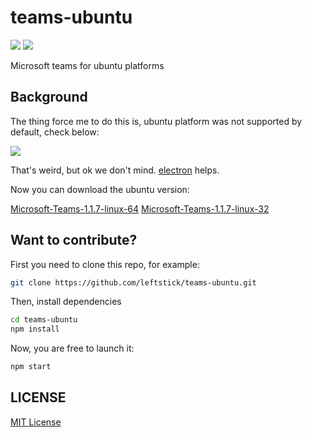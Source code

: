 teams-ubuntu
==================
![][david-url]
![][license-url]

Microsoft teams for ubuntu platforms

## Background

The thing force me to do this is, ubuntu platform was not supported by default, check below:

![](https://raw.githubusercontent.com/leftstick/teams-ubuntu/master/doc/img/apps.png)

That's weird, but ok we don't mind. [electron](http://electron.atom.io/) helps.

Now you can download the ubuntu version: 

[Microsoft-Teams-1.1.7-linux-64](https://github.com/leftstick/teams-ubuntu/releases/download/1.1.7/Microsoft-Teams-linux-x64.zip)
[Microsoft-Teams-1.1.7-linux-32](https://github.com/leftstick/teams-ubuntu/releases/download/1.1.7/Microsoft-Teams-linux-ia32.zip)

## Want to contribute?

First you need to clone this repo, for example:

```bash
git clone https://github.com/leftstick/teams-ubuntu.git
```

Then, install dependencies

```bash
cd teams-ubuntu
npm install
```

Now, you are free to launch it:

```bash
npm start
```

## LICENSE ##

[MIT License](https://raw.githubusercontent.com/leftstick/teams-ubuntu/master/LICENSE)


[david-url]: https://david-dm.org/leftstick/teams-ubuntu.png
[license-url]: https://img.shields.io/github/license/leftstick/teams-ubuntu.svg
